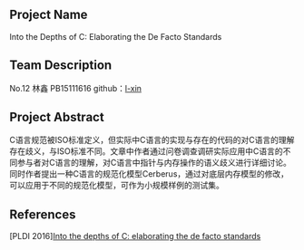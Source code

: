 ## Project Name

Into the Depths of C: Elaborating the De Facto Standards

## Team Description

No.12	林鑫	PB15111616		github：[l-xin](https://github.com/l-xin/2018s-final-projects)

## Project Abstract

​	C语言规范被ISO标准定义，但实际中C语言的实现与存在的代码的对C语言的理解存在歧义，与ISO标准不同。文章中作者通过问卷调查调研实际应用中C语言的不同参与者对C语言的理解，对C语言中指针与内存操作的语义歧义进行详细讨论。同时作者提出一种C语言的规范化模型Cerberus，通过对底层内存模型的修改，可以应用于不同的规范化模型，可作为小规模样例的测试集。

## References

\[PLDI 2016\][Into the depths of C: elaborating the de facto standards](https://dl.acm.org/citation.cfm?id=2908081)